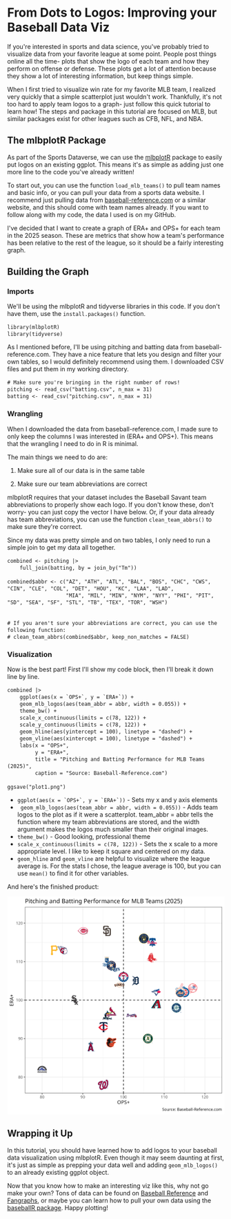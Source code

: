 # From Dots to Logos: Improving your Baseball Data Viz

If you're interested in sports and data science, you've probably tried to visualize data from your favorite league at some point. People post things online all the time- plots that show the logo of each team and how they perform on offense or defense. These plots get a lot of attention because they show a lot of interesting information, but keep things simple.

When I first tried to visualize win rate for my favorite MLB team, I realized very quickly that a simple scatterplot just wouldn't work. Thankfully, it's not too hard to apply team logos to a graph- just follow this quick tutorial to learn how! The steps and package in this tutorial are focused on MLB, but similar packages exist for other leagues such as CFB, NFL, and NBA.

## The mlbplotR Package

As part of the Sports Dataverse, we can use the [mlbplotR](https://github.com/camdenk/mlbplotR) package to easily put logos on an existing ggplot. This means it's as simple as adding just one more line to the code you've already written!

To start out, you can use the function `load_mlb_teams()` to pull team names and basic info, or you can pull your data from a sports data website. I recommend just pulling data from [baseball-reference.com](https://baseball-reference.com) or a similar website, and this should come with team names already. If you want to follow along with my code, the data I used is on my GitHub.

I've decided that I want to create a graph of ERA+ and OPS+ for each team in the 2025 season. These are metrics that show how a team's performance has been relative to the rest of the league, so it should be a fairly interesting graph.


## Building the Graph


### Imports

We'll be using the mlbplotR and tidyverse libraries in this code. If you don't have them, use the `install.packages()` function.


```{r} Import
library(mlbplotR)
library(tidyverse)
```


As I mentioned before, I'll be using pitching and batting data from baseball-reference.com. They have a nice feature that lets you design and filter your own tables, so I would definitely recommend using them. I downloaded CSV files and put them in my working directory.


```{r} Read in data
# Make sure you're bringing in the right number of rows!
pitching <- read_csv("batting.csv", n_max = 31)
batting <- read_csv("pitching.csv", n_max = 31)
```

### Wrangling

When I downloaded the data from baseball-reference.com, I made sure to only keep the columns I was interested in (ERA+ and OPS+). This means that the wrangling I need to do in R is minimal.

The main things we need to do are:

1. Make sure all of our data is in the same table

2. Make sure our team abbreviations are correct

mlbplotR requires that your dataset includes the Baseball Savant team abbreviations to properly show each logo. If you don't know these, don't worry- you can just copy the vector I have below. Or, if your data already has team abbreviations, you can use the function `clean_team_abbrs()` to make sure they're correct.

Since my data was pretty simple and on two tables, I only need to run a simple join to get my data all together.


```{r}
combined <- pitching |> 
    full_join(batting, by = join_by("Tm"))

combined$abbr <- c("AZ", "ATH", "ATL", "BAL", "BOS", "CHC", "CWS", "CIN", "CLE", "COL", "DET", "HOU", "KC", "LAA", "LAD", 
                   "MIA", "MIL", "MIN", "NYM", "NYY", "PHI", "PIT", "SD", "SEA", "SF", "STL", "TB", "TEX", "TOR", "WSH")


# If you aren't sure your abbreviations are correct, you can use the following function: 
# clean_team_abbrs(combined$abbr, keep_non_matches = FALSE) 
```


### Visualization

Now is the best part! First I'll show my code block, then I'll break it down line by line.

```{r}
combined |> 
    ggplot(aes(x = `OPS+`, y = `ERA+`)) +
    geom_mlb_logos(aes(team_abbr = abbr, width = 0.055)) +
    theme_bw() +
    scale_x_continuous(limits = c(78, 122)) +
    scale_y_continuous(limits = c(78, 122)) +
    geom_hline(aes(yintercept = 100), linetype = "dashed") +
    geom_vline(aes(xintercept = 100), linetype = "dashed") +
    labs(x = "OPS+",
         y = "ERA+",
         title = "Pitching and Batting Performance for MLB Teams (2025)",
         caption = "Source: Baseball-Reference.com")

ggsave("plot1.png")

```



- ``ggplot(aes(x = `OPS+`, y = `ERA+`))`` - Sets my x and y axis elements
- ` geom_mlb_logos(aes(team_abbr = abbr, width = 0.055))` - Adds team logos to the plot as if it were a scatterplot. team_abbr = abbr tells the function where my team abbreviations are stored, and the width argument makes the logos much smaller than their original images.
- `theme_bw()` - Good looking, professional theme
- `scale_x_continuous(limits = c(78, 122))` - Sets the x scale to a more appropriate level. I like to keep it square and centered on my data.
- `geom_hline` and `geom_vline` are helpful to visualize where the league average is. For the stats I chose, the league average is 100, but you can use `mean()` to find it for other variables.

And here's the finished product: 

![Pitching and Batting Performance for MLB Teams (2025)](plot1.png)


## Wrapping it Up

In this tutorial, you should have learned how to add logos to your baseball data visualization using mlbplotR. Even though it may seem daunting at first, it's just as simple as prepping your data well and adding `geom_mlb_logos()` to an already existing ggplot object. 

Now that you know how to make an interesting viz like this, why not go make your own? Tons of data can be found on [Baseball Reference](https://baseball-reference.com) and [Fangraphs](https://fangraphs.com), or maybe you can learn how to pull your own data using the [baseballR package](https://billpetti.github.io/baseballr/). Happy plotting!